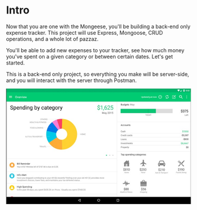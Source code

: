 # Intro

Now that you are one with the Mongeese, you'll be building a back-end only expense tracker. This project will use Express, Mongoose, CRUD operations, and a whole lot of pazzaz.

  

You'll be able to add new expenses to your tracker, see how much money you've spent on a given category or between certain dates. Let's get started.

  

This is a back-end only project, so everything you make will be server-side, and you will interact with the server through Postman.

  
![.guides/img/best-expense-tracker-apps-android-mint](./best-expense-tracker-apps-android-mint.jpg)